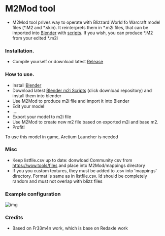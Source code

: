 # M2Mod tool #
* M2Mod tool prives way to operate with Blizzard World fo Warcraft model files (\*.M2 and \*.skin). It reinterprets them in \*.m2i files, that can be imported into [Blender](https://www.blender.org/) with [scripts](https://bitbucket.org/suncurio/blender-m2i-scripts/).
If you wish, you can produce \*.M2 from your edited \*.m2i

### Installation. ###
* Compile yourself or download latest [Release](https://bitbucket.org/suncurio/m2mod/downloads/)

### How to use. ###
* Install [Blender](https://www.blender.org/)
* Download latest [Blender m2i Scripts](https://bitbucket.org/suncurio/blender-m2i-scripts/downloads/) (click download repository) and install them into blender
* Use M2Mod to produce m2i file and import it into Blender
* Edit your model
* ....
* Export your model to m2i file
* Use M2Mod to create new m2 file based on exported m2i and base m2.
* Profit!

To use this model in game, Arctium Launcher is needed

### Misc
* Keep listfile.csv up to date: donwload Community csv from https://wow.tools/files and place into M2Mod/mappings directory
* If you you custom textures, they must be added to <your filename>.csv into 'mappings' directory. Format is same as in listfile.csv. Id should be completely random and must not overlap with blizz files

### Example configuration
![img](https://i.imgur.com/2Rm73uI.png)

### Credits ###
* Based on Fr33m4n work, which is base on Redaxle work